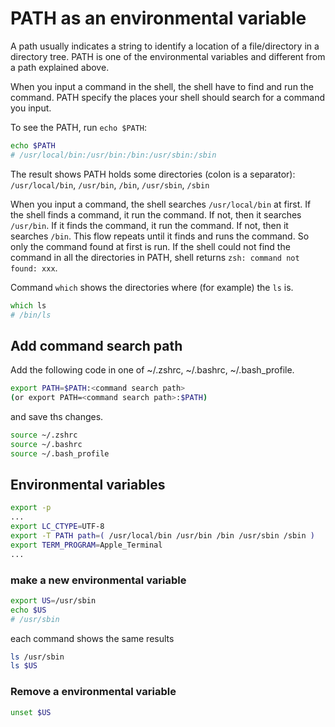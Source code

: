# PATH as an environmental variable

A path usually indicates a string to identify a location of a file/directory in a directory tree.
PATH is one of the environmental variables and different from a path explained above.

When you input a command in the shell, the shell have to find and run the command. PATH specify the places your shell should search for a command you input.

To see the PATH, run `echo $PATH`:
```zsh
echo $PATH
# /usr/local/bin:/usr/bin:/bin:/usr/sbin:/sbin
```
The result shows PATH holds some directories (colon is a separator): `/usr/local/bin`, `/usr/bin`, `/bin`, `/usr/sbin`, `/sbin`

When you input a command, the shell searches `/usr/local/bin` at first. If the shell finds a command, it run the command. If not, then it searches `/usr/bin`. If it finds the command, it run the command. If not, then it searches `/bin`. This flow repeats until it finds and runs the command. So only the command found at first is run. If the shell could not find the command in all the directories in PATH, shell returns `zsh: command not found: xxx`.


Command `which` shows the directories where (for example) the `ls` is. 
```zsh
which ls
# /bin/ls
```

## Add command search path

Add the following code in one of ~/.zshrc, ~/.bashrc, ~/.bash_profile.
```zsh
export PATH=$PATH:<command search path>
(or export PATH=<command search path>:$PATH)
```

and save ths changes.
```zsh
source ~/.zshrc
source ~/.bashrc
source ~/.bash_profile
```

## Environmental variables

```zsh
export -p
...
export LC_CTYPE=UTF-8
export -T PATH path=( /usr/local/bin /usr/bin /bin /usr/sbin /sbin )
export TERM_PROGRAM=Apple_Terminal
...
```

### make a new environmental variable
```zsh
export US=/usr/sbin
echo $US
# /usr/sbin
```

each command shows the same results
```zsh
ls /usr/sbin
ls $US
```

### Remove a environmental variable
```zsh
unset $US
```








